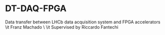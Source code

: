 # DT-DAQ-FPGA
Data transfer between LHCb data acquisition system and FPGA accelerators
\it Franz Machado \\ \it Supervised by Riccardo Fantechi
